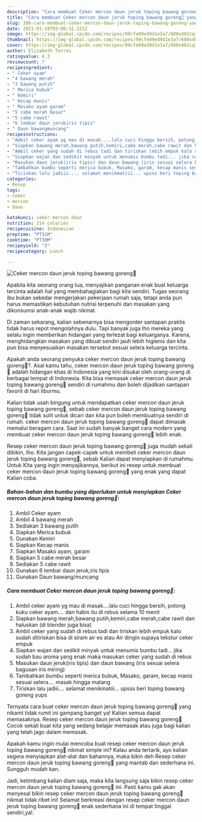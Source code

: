 ```yaml
---
description: "Cara membuat Ceker mercon daun jeruk toping bawang goreng🥰 yang lezat dan Mudah Dibuat"
title: "Cara membuat Ceker mercon daun jeruk toping bawang goreng🥰 yang lezat dan Mudah Dibuat"
slug: 386-cara-membuat-ceker-mercon-daun-jeruk-toping-bawang-goreng-yang-lezat-dan-mudah-dibuat
date: 2021-01-18T03:00:32.221Z
image: https://img-global.cpcdn.com/recipes/99cfe09ed9d1e3a7/680x482cq70/ceker-mercon-daun-jeruk-toping-bawang-goreng🥰-foto-resep-utama.jpg
thumbnail: https://img-global.cpcdn.com/recipes/99cfe09ed9d1e3a7/680x482cq70/ceker-mercon-daun-jeruk-toping-bawang-goreng🥰-foto-resep-utama.jpg
cover: https://img-global.cpcdn.com/recipes/99cfe09ed9d1e3a7/680x482cq70/ceker-mercon-daun-jeruk-toping-bawang-goreng🥰-foto-resep-utama.jpg
author: Elizabeth Torres
ratingvalue: 4.3
reviewcount: 7
recipeingredient:
- " Ceker ayam"
- "4 bawang merah"
- "3 bawang putih"
- " Merica bubuk"
- " Kemiri"
- " Kecap manis"
- " Masako ayam garam"
- "5 cabe merah besar"
- "5 cabe rawit"
- "6 lembar daun jerukiris tipis"
- " Daun bawangmuncang"
recipeinstructions:
- "Ambil ceker ayam yg mau di masak....lalu cuci hingga bersih, potong kuku ceker ayam.... dan habis itu di rebus selama 10 menit"
- "Siapkan bawang merah,bawang putih,kemiri,cabe merah,cabe rawit dan haluskan (di blender juga bisa)"
- "Ambil ceker yang sudah di rebus tadi dan tiriskan lebih empuk kalo sudah ditiriskan bisa di siram air es atau Air dingin supaya tekstur ceker empuk"
- "Siapkan wajan dan sedikit minyak untuk menumis bumbu tadi... jika sudah bau aroma yang enak maka masukan ceker yang sudah di rebus"
- "Masukan daun jeruk(iris tipis) dan daun bawang (iris sesuai selera bagusan iris miring)"
- "Tambahkan bumbu seperti merica bubuk, Masako, garam, kecap manis sesuai selera.... masak hingga matang"
- "Tiriskan lalu jadiii.... selamat menikmatiii... upsss beri toping bawang goreng yups"
categories:
- Resep
tags:
- ceker
- mercon
- daun

katakunci: ceker mercon daun 
nutrition: 214 calories
recipecuisine: Indonesian
preptime: "PT31M"
cooktime: "PT30M"
recipeyield: "3"
recipecategory: Lunch

---
```



![Ceker mercon daun jeruk toping bawang goreng🥰](https://img-global.cpcdn.com/recipes/99cfe09ed9d1e3a7/680x482cq70/ceker-mercon-daun-jeruk-toping-bawang-goreng🥰-foto-resep-utama.jpg)

Apabila kita seorang orang tua, menyajikan panganan enak buat keluarga tercinta adalah hal yang membahagiakan bagi kita sendiri. Tugas seorang ibu bukan sekedar mengerjakan pekerjaan rumah saja, tetapi anda pun harus memastikan kebutuhan nutrisi terpenuhi dan masakan yang dikonsumsi anak-anak wajib nikmat.

Di zaman  sekarang, kalian sebenarnya bisa mengorder santapan praktis tidak harus repot mengolahnya dulu. Tapi banyak juga lho mereka yang selalu ingin memberikan hidangan yang terlezat bagi keluarganya. Karena, menghidangkan masakan yang dibuat sendiri jauh lebih higienis dan kita pun bisa menyesuaikan masakan tersebut sesuai selera keluarga tercinta. 



Apakah anda seorang penyuka ceker mercon daun jeruk toping bawang goreng🥰?. Asal kamu tahu, ceker mercon daun jeruk toping bawang goreng🥰 adalah hidangan khas di Indonesia yang kini disukai oleh orang-orang di berbagai tempat di Indonesia. Kita bisa memasak ceker mercon daun jeruk toping bawang goreng🥰 sendiri di rumahmu dan boleh dijadikan santapan favorit di hari liburmu.

Kalian tidak usah bingung untuk mendapatkan ceker mercon daun jeruk toping bawang goreng🥰, sebab ceker mercon daun jeruk toping bawang goreng🥰 tidak sulit untuk dicari dan kita pun boleh membuatnya sendiri di rumah. ceker mercon daun jeruk toping bawang goreng🥰 dapat dimasak memalui beragam cara. Saat ini sudah banyak banget cara modern yang membuat ceker mercon daun jeruk toping bawang goreng🥰 lebih enak.

Resep ceker mercon daun jeruk toping bawang goreng🥰 juga mudah sekali dibikin, lho. Kita jangan capek-capek untuk membeli ceker mercon daun jeruk toping bawang goreng🥰, sebab Kalian dapat menyiapkan di rumahmu. Untuk Kita yang ingin menyajikannya, berikut ini resep untuk membuat ceker mercon daun jeruk toping bawang goreng🥰 yang enak yang dapat Kalian coba.

<!--inarticleads1-->

##### Bahan-bahan dan bumbu yang diperlukan untuk menyiapkan Ceker mercon daun jeruk toping bawang goreng🥰:

1. Ambil  Ceker ayam
1. Ambil 4 bawang merah
1. Sediakan 3 bawang putih
1. Siapkan  Merica bubuk
1. Gunakan  Kemiri
1. Siapkan  Kecap manis
1. Siapkan  Masako ayam, garam
1. Siapkan 5 cabe merah besar
1. Sediakan 5 cabe rawit
1. Gunakan 6 lembar daun jeruk,iris tipis
1. Gunakan  Daun bawang/muncang




<!--inarticleads2-->

##### Cara membuat Ceker mercon daun jeruk toping bawang goreng🥰:

1. Ambil ceker ayam yg mau di masak....lalu cuci hingga bersih, potong kuku ceker ayam.... dan habis itu di rebus selama 10 menit
1. Siapkan bawang merah,bawang putih,kemiri,cabe merah,cabe rawit dan haluskan (di blender juga bisa)
1. Ambil ceker yang sudah di rebus tadi dan tiriskan lebih empuk kalo sudah ditiriskan bisa di siram air es atau Air dingin supaya tekstur ceker empuk
1. Siapkan wajan dan sedikit minyak untuk menumis bumbu tadi... jika sudah bau aroma yang enak maka masukan ceker yang sudah di rebus
1. Masukan daun jeruk(iris tipis) dan daun bawang (iris sesuai selera bagusan iris miring)
1. Tambahkan bumbu seperti merica bubuk, Masako, garam, kecap manis sesuai selera.... masak hingga matang
1. Tiriskan lalu jadiii.... selamat menikmatiii... upsss beri toping bawang goreng yups




Ternyata cara buat ceker mercon daun jeruk toping bawang goreng🥰 yang nikamt tidak rumit ini gampang banget ya! Kalian semua dapat memasaknya. Resep ceker mercon daun jeruk toping bawang goreng🥰 Cocok sekali buat kita yang sedang belajar memasak atau juga bagi kalian yang telah jago dalam memasak.

Apakah kamu ingin mulai mencoba buat resep ceker mercon daun jeruk toping bawang goreng🥰 nikmat simple ini? Kalau anda tertarik, ayo kalian segera menyiapkan alat-alat dan bahannya, maka bikin deh Resep ceker mercon daun jeruk toping bawang goreng🥰 yang mantab dan sederhana ini. Sungguh mudah kan. 

Jadi, ketimbang kalian diam saja, maka kita langsung saja bikin resep ceker mercon daun jeruk toping bawang goreng🥰 ini. Pasti kamu gak akan menyesal bikin resep ceker mercon daun jeruk toping bawang goreng🥰 nikmat tidak ribet ini! Selamat berkreasi dengan resep ceker mercon daun jeruk toping bawang goreng🥰 enak sederhana ini di tempat tinggal sendiri,ya!.

